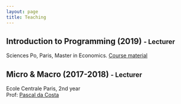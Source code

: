 ```yaml
---
layout: page
title: Teaching
---
```


## Introduction to Programming (2019) <small> - Lecturer </small>

Sciences Po, Paris, Master in Economics. 
[Course material]("https://github.com/CMS27/IP2019")

## Micro & Macro (2017-2018) <small> - Lecturer </small>

Ecole Centrale Paris, 2nd year  
Prof: [Pascal da Costa](https://scholar.google.fr/citations?user=TVsjYcRrvDEC&hl=fr)
